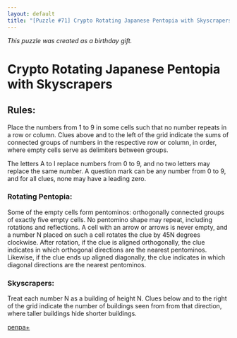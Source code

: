 ```yaml
---
layout: default
title: "[Puzzle #71] Crypto Rotating Japanese Pentopia with Skyscrapers"
---
```


*This puzzle was created as a birthday gift.* 

# Crypto Rotating Japanese Pentopia with Skyscrapers

## Rules:

Place the numbers from 1 to 9 in some cells such that no number repeats in a row or column. Clues above and to the left of the grid indicate the sums of connected groups of numbers in the respective row or column, in order, where empty cells serve as delimiters between groups.

The letters A to I replace numbers from 0 to 9, and no two letters may replace the same number. A question mark can be any number from 0 to 9, and for all clues, none may have a leading zero. 

### Rotating Pentopia:

Some of the empty cells form pentominos: orthogonally connected groups of exactly five empty cells. No pentomino shape may repeat, including rotations and reflections. A cell with an arrow or arrows is never empty, and a number N placed on such a cell rotates the clue by 45N degrees clockwise. After rotation, if the clue is aligned orthogonally, the clue indicates in which orthogonal directions are the nearest pentominos. Likewise, if the clue ends up aligned diagonally, the clue indicates in which diagonal directions are the nearest pentominos.

### Skyscrapers:

Treat each number N as a building of height N. Clues below and to the right of the grid indicate the number of buildings seen from from that direction, where taller buildings hide shorter buildings.

[penpa+](https://tinyurl.com/2245er3t)
